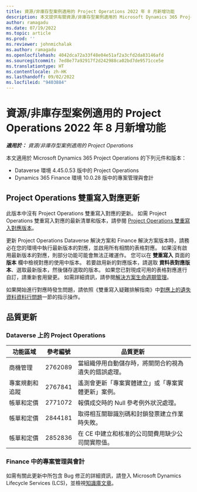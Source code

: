 ```yaml
---
title: 資源/非庫存型案例適用的 Project Operations 2022 年 8 月新增功能
description: 本文提供有關資源/非庫存型案例適用的 Microsoft Dynamics 365 Project Operations 2022 年 8 月發行版本中，所提供之品質更新的資訊。
author: ramagadu
ms.date: 07/19/2022
ms.topic: article
ms.prod: ''
ms.reviewer: johnmichalak
ms.author: ramagadu
ms.openlocfilehash: 4042dca72a33f48e04e51af2a3cfd2da83146afd
ms.sourcegitcommit: 7ed8e77a92917f2d242988ca02bd7de9571cce5e
ms.translationtype: HT
ms.contentlocale: zh-HK
ms.lasthandoff: 09/02/2022
ms.locfileid: "9403884"
---
```

# <a name="whats-new-august-2022---project-operations-for-resourcenon-stocked-based-scenarios"></a>資源/非庫存型案例適用的 Project Operations 2022 年 8 月新增功能

_**適用於：** 資源/非庫存型案例適用的 Project Operations_

本文適用於 Microsoft Dynamics 365 Project Operations 的下列元件和版本：

- Dataverse 環境 4.45.0.53 版中的 Project Operations
- Dynamics 365 Finance 環境 10.0.28 版中的專案管理與會計

## <a name="project-operations-dual-write-maps-updates"></a>Project Operations 雙重寫入對應更新

此版本中沒有 Project Operations 雙重寫入對應的更新。 如需 Project Operations 雙重寫入對應的最新清單和版本，請參閱 [Project Operations 雙重寫入對應版本](../environment/resource-dual-write-maps.md)。

更新 Project Operations Dataverse 解決方案和 Finance 解決方案版本時，請務必在您的環境中執行最新版本的對應，並啟用所有相關的表格對應。 如果沒有啟用最新版本的對應，則部分功能可能會無法正確運作。 您可以在 **雙重寫入** 頁面的 **版本** 欄中檢視對應的使用中版本。 若要啟用新的對應版本，請選取 **資料表對應版本**、選取最新版本，然後儲存選取的版本。 如果您已對現成可用的表格對應進行自訂，請重新套用變更。 如需詳細資訊，請參閱[解決方案生命週期管理](/dynamics365/fin-ops-core/dev-itpro/data-entities/dual-write/app-lifecycle-management)。

如果開始進行對應時發生問題，請依照《雙重寫入疑難排解指南》中[對應上的遺失資料資料行問題](/dynamics365/fin-ops-core/dev-itpro/data-entities/dual-write/dual-write-troubleshooting-finops-upgrades#missing-table-columns-issue-on-maps)一節的指示操作。

## <a name="quality-updates"></a>品質更新

### <a name="project-operations-on-dataverse"></a>Dataverse 上的 Project Operations

| 功能區域 | 參考編號 | 品質更新 |
| --- | --- | --- |
|   商機管理 | 2762089 | 當組織停用自動儲存時，將關閉合約視為遺失的錯誤處理。|
|專案規劃和追蹤 | 2767841 | 遙測會更新「專案實體建立」或「專案實體更新」案例。|
|帳單和定價 | 2771072 | 報價成交時的 Null 參考例外狀況處理。|
|帳單和定價 | 2844181 |取得相互關聯識別碼和封鎖發票建立作業時失敗。|
|帳單和定價 | 2852836 | 在 CE 中建立和核准的公司間費用缺少公司間實際值。|


### <a name="project-management-and-accounting-in-finance"></a>Finance 中的專案管理與會計

如需有關此更新中所包含 Bug 修正的詳細資訊，請登入 Microsoft Dynamics Lifecycle Services (LCS)，並檢視[知識庫文章](https://fix.lcs.dynamics.com/Issue/Details?bugId=694438)。
